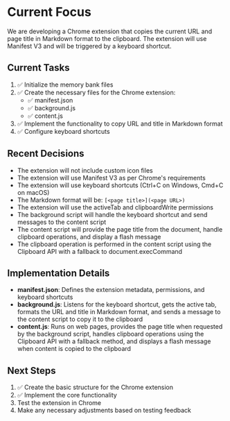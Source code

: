 # Current Focus

We are developing a Chrome extension that copies the current URL and page title in Markdown format to the clipboard. The extension will use Manifest V3 and will be triggered by a keyboard shortcut.

## Current Tasks

1. ✅ Initialize the memory bank files
2. ✅ Create the necessary files for the Chrome extension:
   - ✅ manifest.json
   - ✅ background.js
   - ✅ content.js
3. ✅ Implement the functionality to copy URL and title in Markdown format
4. ✅ Configure keyboard shortcuts

## Recent Decisions

- The extension will not include custom icon files
- The extension will use Manifest V3 as per Chrome's requirements
- The extension will use keyboard shortcuts (Ctrl+C on Windows, Cmd+C on macOS)
- The Markdown format will be: `[<page title>](<page URL>)`
- The extension will use the activeTab and clipboardWrite permissions
- The background script will handle the keyboard shortcut and send messages to the content script
- The content script will provide the page title from the document, handle clipboard operations, and display a flash message
- The clipboard operation is performed in the content script using the Clipboard API with a fallback to document.execCommand

## Implementation Details

- **manifest.json**: Defines the extension metadata, permissions, and keyboard shortcuts
- **background.js**: Listens for the keyboard shortcut, gets the active tab, formats the URL and title in Markdown format, and sends a message to the content script to copy it to the clipboard
- **content.js**: Runs on web pages, provides the page title when requested by the background script, handles clipboard operations using the Clipboard API with a fallback method, and displays a flash message when content is copied to the clipboard

## Next Steps

1. ✅ Create the basic structure for the Chrome extension
2. ✅ Implement the core functionality
3. Test the extension in Chrome
4. Make any necessary adjustments based on testing feedback
